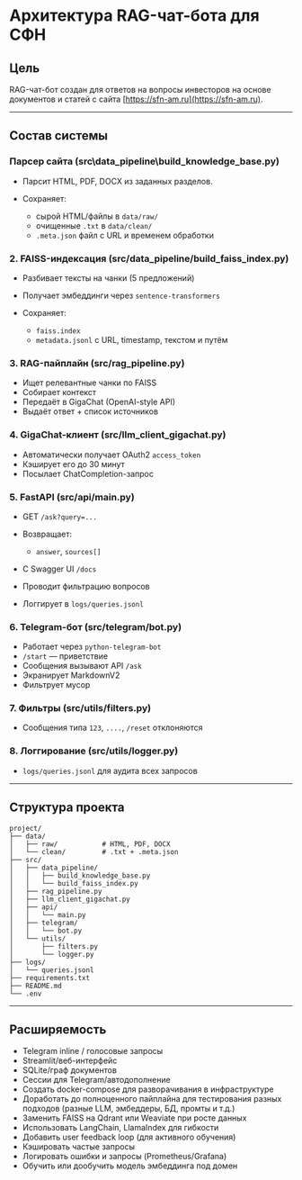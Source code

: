 # Архитектура RAG-чат-бота для СФН

## Цель

RAG-чат-бот создан для ответов на вопросы инвесторов на основе документов и статей с сайта [https://sfn-am.ru](https://sfn-am.ru).

---

## Состав системы

### Парсер сайта (src\data_pipeline\build_knowledge_base.py)

* Парсит HTML, PDF, DOCX из заданных разделов.
* Сохраняет:

    * сырой HTML/файлы в `data/raw/`
    * очищенные `.txt` в `data/clean/`
    * `.meta.json` файл с URL и временем обработки

### 2. FAISS-индексация (src/data_pipeline/build_faiss_index.py)

* Разбивает тексты на чанки (5 предложений)
* Получает эмбеддинги через `sentence-transformers`
* Сохраняет:

    * `faiss.index`
    * `metadata.jsonl` с URL, timestamp, текстом и путём

### 3. RAG-пайплайн (src/rag_pipeline.py)

* Ищет релевантные чанки по FAISS
* Собирает контекст
* Передаёт в GigaChat (OpenAI-style API)
* Выдаёт ответ + список источников

### 4. GigaChat-клиент (src/llm_client_gigachat.py)

* Автоматически получает OAuth2 `access_token`
* Кэширует его до 30 минут
* Посылает ChatCompletion-запрос

### 5. FastAPI (src/api/main.py)

* GET `/ask?query=...`
* Возвращает:

    * `answer`, `sources[]`
* С Swagger UI `/docs`
* Проводит фильтрацию вопросов
* Логгирует в `logs/queries.jsonl`

### 6. Telegram-бот (src/telegram/bot.py)

* Работает через `python-telegram-bot`
* `/start` — приветствие
* Сообщения вызывают API `/ask`
* Экранирует MarkdownV2
* Фильтрует мусор

### 7. Фильтры (src/utils/filters.py)

* Сообщения типа `123`, `....`, `/reset` отклоняются

### 8. Логгирование (src/utils/logger.py)

* `logs/queries.jsonl` для аудита всех запросов

---

## Структура проекта

```
project/
├── data/
│   ├── raw/           # HTML, PDF, DOCX
│   └── clean/         # .txt + .meta.json
├── src/
│   ├── data_pipeline/
│   │   ├── build_knowledge_base.py
│   │   └── build_faiss_index.py
│   ├── rag_pipeline.py
│   ├── llm_client_gigachat.py
│   ├── api/
│   │   └── main.py
│   ├── telegram/
│   │   └── bot.py
│   └── utils/
│       ├── filters.py
│       └── logger.py
├── logs/
│   └── queries.jsonl
├── requirements.txt
├── README.md
└── .env
```

---

## Расширяемость

* Telegram inline / голосовые запросы
* Streamlit/веб-интерфейс
* SQLite/граф документов
* Сессии для Telegram/автодополнение
* Создать docker-compose для разворачивания в инфраструктуре
* Доработать до полноценного пайплайна для тестирования разных подходов
  (разные LLM, эмбеддеры, БД, промты и т.д.)
* Заменить FAISS на Qdrant или Weaviate при росте данных
* Использовать LangChain, LlamaIndex для гибкости
* Добавить user feedback loop (для активного обучения)
* Кэшировать частые запросы
* Логировать ошибки и запросы (Prometheus/Grafana)
* Обучить или дообучить модель эмбеддинга под домен
